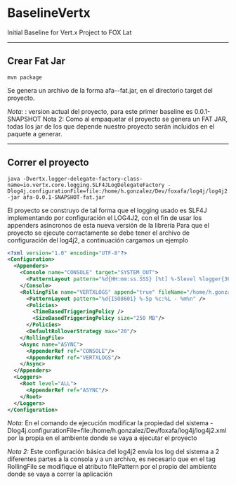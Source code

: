 # BaselineVertx

Initial Baseline for Vert.x Project to FOX Lat
___

## Crear Fat Jar
```
mvn package
```

Se genera un archivo de la forma afa-<version>-fat.jar, en el directorio target del proyecto.

*Nota:* <version>: version actual del proyecto, para este primer baseline es 0.0.1-SNAPSHOT
Nota 2: Como al empaquetar el proyecto se genera un FAT JAR, todas los jar de los que depende nuestro proyecto serán incluidos en el paquete a generar.

___
## Correr el proyecto
```
java -Dvertx.logger-delegate-factory-class-name=io.vertx.core.logging.SLF4JLogDelegateFactory -Dlog4j.configurationFile=file:/home/h.gonzalez/Dev/foxafa/log4j/log4j2.xml -jar afa-0.0.1-SNAPSHOT-fat.jar

```

El proyecto se construyo de tal forma que el logging usado es SLF4J implementando por configuración el LOG4J2, con el fin de usar los appenders asincronos de esta nueva versión de la librería
Para que el proyecto se ejecute corractamente se debe tener el archivo de configuración del log4j2, a continuación cargamos un ejemplo 

```xml
<?xml version="1.0" encoding="UTF-8"?>
<Configuration>
  <Appenders>
    <Console name="CONSOLE" target="SYSTEM_OUT">
      <PatternLayout pattern="%d{HH:mm:ss.SSS} [%t] %-5level %logger{36} - %msg%n"/>
    </Console>
    <RollingFile name="VERTXLOGS" append="true" fileName="/home/h.gonzalez/Dev/foxafa/logs/vertx.log" filePattern="/home/h.gonzalez/Dev/foxafa/logs/$${date:yyyy-MM}/vertx-%d{MM-dd-yyyy}-%i.log.gz">
      <PatternLayout pattern="%d{ISO8601} %-5p %c:%L - %m%n" />
      <Policies>
        <TimeBasedTriggeringPolicy />
        <SizeBasedTriggeringPolicy size="250 MB"/>
      </Policies>
      <DefaultRolloverStrategy max="20"/>
    </RollingFile>
    <Async name="ASYNC">
      <AppenderRef ref="CONSOLE"/>
      <AppenderRef ref="VERTXLOGS"/>
    </Async>
  </Appenders>
  <Loggers>
    <Root level="ALL">
      <AppenderRef ref="ASYNC"/>
    </Root>
  </Loggers>
</Configuration>

```

*Nota:* En el comando de ejecución modificar la propiedad del sistema -Dlog4j.configurationFile=file:/home/h.gonzalez/Dev/foxafa/log4j/log4j2.xml  por la propia en el ambiente donde se vaya a ejecutar el proyecto

*Nota 2:* Este configuración básica del log4j2 envía los log del sistema a 2 diferentes partes a la consola y a un archivo, es necesario que en el tag RollingFile se modifique el atributo filePattern por el propio del ambiente donde se vaya a correr la aplicación
